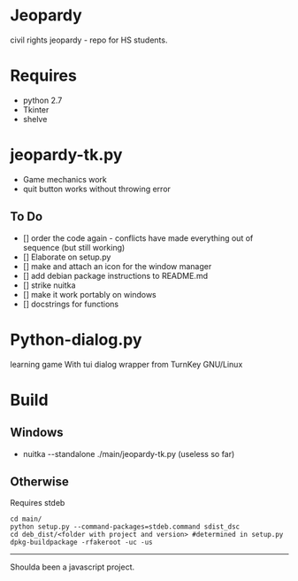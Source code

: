 # Jeopardy

civil rights jeopardy - repo for HS students.

# Requires

* python 2.7
* Tkinter
* shelve

# jeopardy-tk.py

* Game mechanics work
* quit button works without throwing error

## To Do

* [] order the code again - conflicts have made everything out of sequence (but still working)
* [] Elaborate on setup.py
* [] make and attach an icon for the window manager
* [] add debian package instructions to README.md
* [] strike nuitka
* [] make it work portably on windows
* [] docstrings for functions

# Python-dialog.py

learning game With tui dialog wrapper from TurnKey GNU/Linux

# Build

## Windows
*   nuitka --standalone ./main/jeopardy-tk.py (useless so far)

## Otherwise

Requires stdeb

```
cd main/
python setup.py --command-packages=stdeb.command sdist_dsc
cd deb_dist/<folder with project and version> #determined in setup.py
dpkg-buildpackage -rfakeroot -uc -us
```

----

Shoulda been a javascript project.
